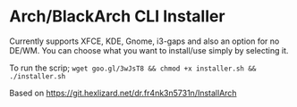 # Arch/BlackArch CLI Installer

Currently supports XFCE, KDE, Gnome, i3-gaps and also an option for no DE/WM.
You can choose what you want to install/use simply by selecting it.

To run the scrip;
`wget goo.gl/3wJsT8 && chmod +x installer.sh && ./installer.sh`

Based on https://git.hexlizard.net/dr.fr4nk3n5731n/InstallArch
